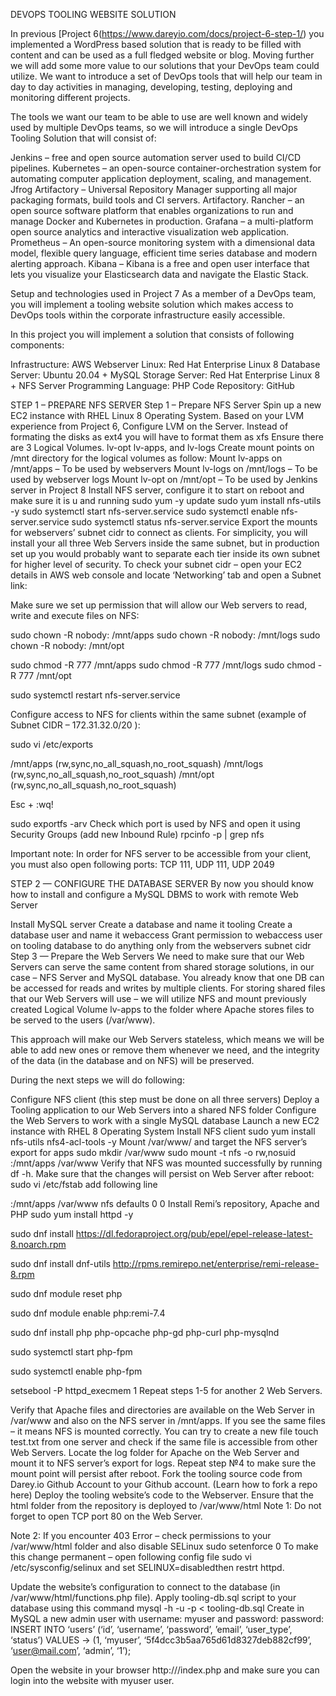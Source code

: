 DEVOPS TOOLING WEBSITE SOLUTION


In previous [Project 6(https://www.dareyio.com/docs/project-6-step-1/) you implemented a WordPress based solution that is ready to be filled with content and can be used as a full fledged website or blog. Moving further we will add some more value to our solutions that your DevOps team could utilize. We want to introduce a set of DevOps tools that will help our team in day to day activities in managing, developing, testing, deploying and monitoring different projects.

The tools we want our team to be able to use are well known and widely used by multiple DevOps teams, so we will introduce a single DevOps Tooling Solution that will consist of:

Jenkins – free and open source automation server used to build CI/CD pipelines.
Kubernetes – an open-source container-orchestration system for automating computer application deployment, scaling, and management.
Jfrog Artifactory – Universal Repository Manager supporting all major packaging formats, build tools and CI servers. Artifactory.
Rancher – an open source software platform that enables organizations to run and manage Docker and Kubernetes in production.
Grafana – a multi-platform open source analytics and interactive visualization web application.
Prometheus – An open-source monitoring system with a dimensional data model, flexible query language, efficient time series database and modern alerting approach.
Kibana – Kibana is a free and open user interface that lets you visualize your Elasticsearch data and navigate the Elastic Stack.



Setup and technologies used in Project 7
As a member of a DevOps team, you will implement a tooling website solution which makes access to DevOps tools within the corporate infrastructure easily accessible.

In this project you will implement a solution that consists of following components:

Infrastructure: AWS
Webserver Linux: Red Hat Enterprise Linux 8
Database Server: Ubuntu 20.04 + MySQL
Storage Server: Red Hat Enterprise Linux 8 + NFS Server
Programming Language: PHP
Code Repository: GitHub




STEP 1 – PREPARE NFS SERVER
Step 1 – Prepare NFS Server
Spin up a new EC2 instance with RHEL Linux 8 Operating System.
Based on your LVM experience from Project 6, Configure LVM on the Server.
Instead of formating the disks as ext4 you will have to format them as xfs
Ensure there are 3 Logical Volumes. lv-opt lv-apps, and lv-logs
Create mount points on /mnt directory for the logical volumes as follow:
Mount lv-apps on /mnt/apps – To be used by webservers
Mount lv-logs on /mnt/logs – To be used by webserver logs
Mount lv-opt on /mnt/opt – To be used by Jenkins server in Project 8
Install NFS server, configure it to start on reboot and make sure it is u and running
sudo yum -y update
sudo yum install nfs-utils -y
sudo systemctl start nfs-server.service
sudo systemctl enable nfs-server.service
sudo systemctl status nfs-server.service
Export the mounts for webservers’ subnet cidr to connect as clients. For simplicity, you will install your all three Web Servers inside the same subnet, but in production set up you would probably want to separate each tier inside its own subnet for higher level of security.
To check your subnet cidr – open your EC2 details in AWS web console and locate ‘Networking’ tab and open a Subnet link:
       



 Make sure we set up permission that will allow our Web servers to read, write and execute files on NFS:

sudo chown -R nobody: /mnt/apps
sudo chown -R nobody: /mnt/logs
sudo chown -R nobody: /mnt/opt

sudo chmod -R 777 /mnt/apps
sudo chmod -R 777 /mnt/logs
sudo chmod -R 777 /mnt/opt

sudo systemctl restart nfs-server.service



Configure access to NFS for clients within the same subnet (example of Subnet CIDR – 172.31.32.0/20 ):

sudo vi /etc/exports

/mnt/apps <Subnet-CIDR>(rw,sync,no_all_squash,no_root_squash)
/mnt/logs <Subnet-CIDR>(rw,sync,no_all_squash,no_root_squash)
/mnt/opt <Subnet-CIDR>(rw,sync,no_all_squash,no_root_squash)

Esc + :wq!

sudo exportfs -arv
Check which port is used by NFS and open it using Security Groups (add new Inbound Rule)
rpcinfo -p | grep nfs



Important note: In order for NFS server to be accessible from your client, you must also open following ports: TCP 111, UDP 111, UDP 2049



STEP 2 — CONFIGURE THE DATABASE SERVER
By now you should know how to install and configure a MySQL DBMS to work with remote Web Server

Install MySQL server
Create a database and name it tooling
Create a database user and name it webaccess
Grant permission to webaccess user on tooling database to do anything only from the webservers subnet cidr
Step 3 — Prepare the Web Servers
We need to make sure that our Web Servers can serve the same content from shared storage solutions, in our case – NFS Server and MySQL database.
You already know that one DB can be accessed for reads and writes by multiple clients. For storing shared files that our Web Servers will use – we will utilize NFS and mount previously created Logical Volume lv-apps to the folder where Apache stores files to be served to the users (/var/www).

This approach will make our Web Servers stateless, which means we will be able to add new ones or remove them whenever we need, and the integrity of the data (in the database and on NFS) will be preserved.

During the next steps we will do following:

Configure NFS client (this step must be done on all three servers)
Deploy a Tooling application to our Web Servers into a shared NFS folder
Configure the Web Servers to work with a single MySQL database
Launch a new EC2 instance with RHEL 8 Operating System
Install NFS client
sudo yum install nfs-utils nfs4-acl-tools -y
Mount /var/www/ and target the NFS server’s export for apps
sudo mkdir /var/www
sudo mount -t nfs -o rw,nosuid <NFS-Server-Private-IP-Address>:/mnt/apps /var/www
Verify that NFS was mounted successfully by running df -h. Make sure that the changes will persist on Web Server after reboot:
sudo vi /etc/fstab
add following line

<NFS-Server-Private-IP-Address>:/mnt/apps /var/www nfs defaults 0 0
Install Remi’s repository, Apache and PHP
sudo yum install httpd -y

sudo dnf install https://dl.fedoraproject.org/pub/epel/epel-release-latest-8.noarch.rpm

sudo dnf install dnf-utils http://rpms.remirepo.net/enterprise/remi-release-8.rpm

sudo dnf module reset php

sudo dnf module enable php:remi-7.4

sudo dnf install php php-opcache php-gd php-curl php-mysqlnd

sudo systemctl start php-fpm

sudo systemctl enable php-fpm

setsebool -P httpd_execmem 1
Repeat steps 1-5 for another 2 Web Servers.

Verify that Apache files and directories are available on the Web Server in /var/www and also on the NFS server in /mnt/apps. If you see the same files – it means NFS is mounted correctly. You can try to create a new file touch test.txt from one server and check if the same file is accessible from other Web Servers.
Locate the log folder for Apache on the Web Server and mount it to NFS server’s export for logs. Repeat step №4 to make sure the mount point will persist after reboot.
Fork the tooling source code from Darey.io Github Account to your Github account. (Learn how to fork a repo here)
Deploy the tooling website’s code to the Webserver. Ensure that the html folder from the repository is deployed to /var/www/html
Note 1: Do not forget to open TCP port 80 on the Web Server.

Note 2: If you encounter 403 Error – check permissions to your /var/www/html folder and also disable SELinux sudo setenforce 0
To make this change permanent – open following config file sudo vi /etc/sysconfig/selinux and set SELINUX=disabledthen restrt httpd.

       

Update the website’s configuration to connect to the database (in /var/www/html/functions.php file). Apply tooling-db.sql script to your database using this command mysql -h <databse-private-ip> -u <db-username> -p <db-pasword> < tooling-db.sql
Create in MySQL a new admin user with username: myuser and password: password:
INSERT INTO ‘users’ (‘id’, ‘username’, ‘password’, ’email’, ‘user_type’, ‘status’) VALUES
-> (1, ‘myuser’, ‘5f4dcc3b5aa765d61d8327deb882cf99’, ‘user@mail.com’, ‘admin’, ‘1’);

Open the website in your browser http://<Web-Server-Public-IP-Address-or-Public-DNS-Name>/index.php and make sure you can login into the website with myuser user.
              